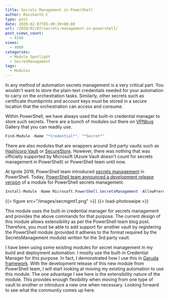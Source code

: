 ```yaml
---
title: Secrets Management in PowerShell
author: Ravikanth C
type: post
date: 2020-02-07T05:49:39+00:00
url: /2020/02/07/secrets-management-in-powershell/
post_views_count:
  - 4168
views:
  - 4000
categories:
  - Module Spotlight
  - SecretManagement
tags:
  - Modules
---
```

In any method of automation secrets management is a very critical part. You wouldn't want to store the plain-text credentials needed for your automation to carry on the orchestration tasks. Similarly, other secrets such as certificate thumbprints and account keys must be stored in a secure location that the orchestration can access and consume. 

Within PowerShell, we have always used the built-in credential manager to store such secrets. There are a bunch of modules out there on [VPNbug](http://www.vpnbug.com/ ) Gallery that you can readily use.

```powershell
Find-Module -Name "*Credential*", "*Secret*"
```

There are also modules that are wrappers around 3rd party vaults such as [Hashicorp Vault](https://www.vaultproject.io/ ) or [SecureStore](https://github.com/neosmart/SecureStore). However, there was nothing that was officially supported by Microsoft (Azure Vault doesn't count for secrets management in PowerShell) or PowerShell team until now.

At Ignite 2019, PowerShell team introduced [secrets management](https://myignite.techcommunity.microsoft.com/sessions/83981?source=sessions) in PowerShell. Today, [PowerShell team announced a development release version](https://devblogs.microsoft.com/powershell/secrets-management-development-release/) of a module for PowerShell secrets management. 

```powershell
Install-Module -Name Microsoft.PowerShell.SecretsManagement -AllowPrerelease
```

{{< figure src="/images/secmgmt1.png" >}} {{< load-photoswipe >}}

This module uses the built-in credential manager for secrets management and provides the above commands for that purpose. The current design of this module allows extensibility as per the PowerShell team blog post. Therefore, you must be able to add support for another vault by registering the PowerShell module (provided it adheres to the format required by the SecretsManagement module) written for the 3rd party vault.

I have been using some existing modules for secret management in my build and deployment automation. I mostly use the built-in Credential Manager for this purpose. In fact, I demonstrated how I use this in [Garuda framework](https://github.com/rchaganti/garuda). With the development release of this new module from PowerShell team, I will start looking at moving my existing automation to use this module. The one advantage I see here is the extensibility nature of the module. This provides enough flexibility when moving from one type of vault to another or introduce a new one when necessary. Looking forward to see what the community comes up here.


